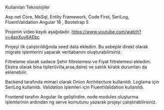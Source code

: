 Kullanılan Teknolojiler

Asp.net Core, MsSql, Entity Framework, Code First, SeriLog, FluentValidation
Angular 16 , Bootstrap 5

Projenin video kaydı aşağıdadır.
https://www.youtube.com/watch?v=4axXuy6AEbc

Projeyi ilk çalıştırıldığında seed data ekledim. Bu sebeple direkt olarak migrate işlemlerini yaparak veritabanını oluşturabilirsiniz.

Filtreleme olarak sadece Şehir filtrelemesi ve Fiyat filtrelemesi ekledim. Ekstra olarak bina tipleri(villa,arsa,daire) ve satılık kiralık durumları da eklenebilir.

Backend tarafında mimari olarak Onion Architecture kullanıldı.
Loglama için SeriLog kullanıldı.
Validation işlemleri için FluentValidation kullanıldı.

Frontend tarafını Angular ile geliştirdim. 
node modules oluşturma işlemlerinin ardından ng serve komutunu yazarak projeyi çalıştırabilirsiniz.
